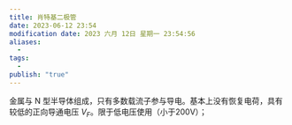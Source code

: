 ```yaml
---
title: 肖特基二极管
date: 2023-06-12 23:54
modification date: 2023 六月 12日 星期一 23:54:56
aliases:
  - 
tags:
  - 
publish: "true"
---
```


金属与 N 型半导体组成，只有多数载流子参与导电。基本上没有恢复电荷，具有较低的正向导通电压 $V_F$。限于低电压使用（小于200V）；
